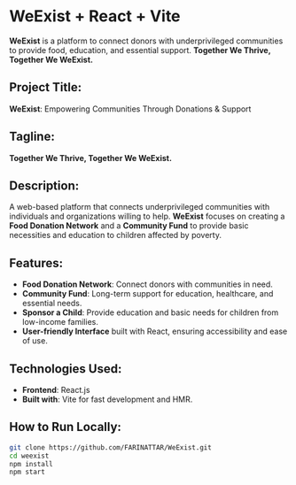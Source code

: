 # **WeExist** + React + Vite

**WeExist** is a platform to connect donors with underprivileged communities to provide food, education, and essential support. **Together We Thrive, Together We WeExist.**

## **Project Title**:  
**WeExist**: Empowering Communities Through Donations & Support

## **Tagline**:  
**Together We Thrive, Together We WeExist.**

## **Description**:  
A web-based platform that connects underprivileged communities with individuals and organizations willing to help. **WeExist** focuses on creating a **Food Donation Network** and a **Community Fund** to provide basic necessities and education to children affected by poverty.

## **Features**:
- **Food Donation Network**: Connect donors with communities in need.
- **Community Fund**: Long-term support for education, healthcare, and essential needs.
- **Sponsor a Child**: Provide education and basic needs for children from low-income families.
- **User-friendly Interface** built with React, ensuring accessibility and ease of use.

## **Technologies Used**:
- **Frontend**: React.js
- **Built with**: Vite for fast development and HMR.

## **How to Run Locally**:
```bash
git clone https://github.com/FARINATTAR/WeExist.git
cd weexist
npm install
npm start

